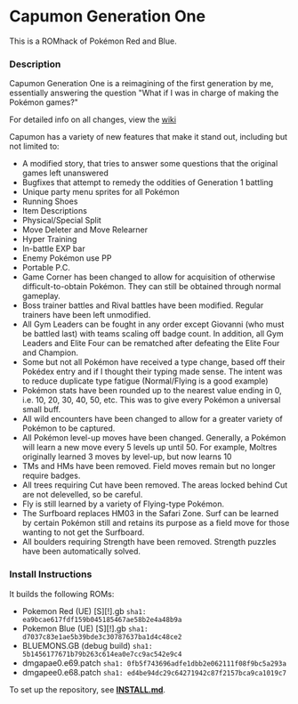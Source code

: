# Capumon Generation One

This is a ROMhack of Pokémon Red and Blue.

### Description

Capumon Generation One is a reimagining of the first generation by me, essentially answering the question "What if I was in charge of making the Pokémon games?"

For detailed info on all changes, view the [wiki](https://github.com/Gnome777/capumonone/wiki)

Capumon has a variety of new features that make it stand out, including but not limited to:

- A modified story, that tries to answer some questions that the original games left unanswered
- Bugfixes that attempt to remedy the oddities of Generation 1 battling
- Unique party menu sprites for all Pokémon
- Running Shoes
- Item Descriptions
- Physical/Special Split
- Move Deleter and Move Relearner
- Hyper Training
- In-battle EXP bar
- Enemy Pokémon use PP
- Portable P.C.
- Game Corner has been changed to allow for acquisition of otherwise difficult-to-obtain Pokémon. They can still be obtained through normal gameplay.
- Boss trainer battles and Rival battles have been modified. Regular trainers have been left unmodified.
- All Gym Leaders can be fought in any order except Giovanni (who must be battled last) with teams scaling off badge count. In addition, all Gym Leaders and Elite Four can be rematched after defeating the Elite Four and Champion.
- Some but not all Pokémon have received a type change, based off their Pokédex entry and if I thought their typing made sense. The intent was to reduce duplicate type fatigue (Normal/Flying is a good example)
- Pokémon stats have been rounded up to the nearest value ending in 0, i.e. 10, 20, 30, 40, 50, etc. This was to give every Pokémon a universal small buff.
- All wild encounters have been changed to allow for a greater variety of Pokémon to be captured.
- All Pokémon level-up moves have been changed. Generally, a Pokémon will learn a new move every 5 levels up until 50. For example, Moltres originally learned 3 moves by level-up, but now learns 10
- TMs and HMs have been removed. Field moves remain but no longer require badges.
- All trees requiring Cut have been removed. The areas locked behind Cut are not delevelled, so be careful.
- Fly is still learned by a variety of Flying-type Pokémon.
- The Surfboard replaces HM03 in the Safari Zone. Surf can be learned by certain Pokémon still and retains its purpose as a field move for those wanting to not get the Surfboard.
- All boulders requiring Strength have been removed. Strength puzzles have been automatically solved.

### Install Instructions

It builds the following ROMs:

- Pokemon Red (UE) [S][!].gb `sha1: ea9bcae617fdf159b045185467ae58b2e4a48b9a`
- Pokemon Blue (UE) [S][!].gb `sha1: d7037c83e1ae5b39bde3c30787637ba1d4c48ce2`
- BLUEMONS.GB (debug build) `sha1: 5b1456177671b79b263c614ea0e7cc9ac542e9c4`
- dmgapae0.e69.patch `sha1: 0fb5f743696adfe1dbb2e062111f08f9bc5a293a`
- dmgapee0.e68.patch `sha1: ed4be94dc29c64271942c87f2157bca9ca1019c7`

To set up the repository, see [**INSTALL.md**](INSTALL.md).
